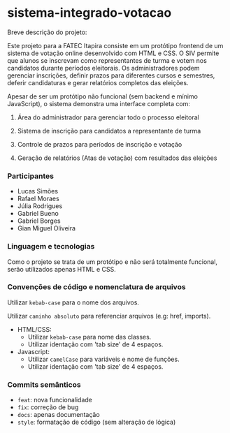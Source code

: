 # sistema-integrado-votacao

Breve descrição do projeto:

Este projeto para a FATEC Itapira consiste em um protótipo frontend de um sistema de votação online desenvolvido com HTML e CSS. O SIV permite que alunos se inscrevam como representantes de turma e votem nos candidatos durante períodos eleitorais. Os administradores podem gerenciar inscrições, definir prazos para diferentes cursos e semestres, deferir candidaturas e gerar relatórios completos das eleições.

Apesar de ser um protótipo não funcional (sem backend e mínimo JavaScript), o sistema demonstra uma interface completa com:

1. Área do administrador para gerenciar todo o processo eleitoral

2. Sistema de inscrição para candidatos a representante de turma

3. Controle de prazos para períodos de inscrição e votação

4. Geração de relatórios (Atas de votação) com resultados das eleições

### Participantes

-   Lucas Simões
-   Rafael Moraes
-   Júlia Rodrigues
-   Gabriel Bueno
-   Gabriel Borges
-   Gian Miguel Oliveira

### Linguagem e tecnologias

Como o projeto se trata de um protótipo e não será totalmente funcional, serão utilizados apenas HTML e CSS.

### Convenções de código e nomenclatura de arquivos

Utilizar `kebab-case` para o nome dos arquivos.

Utilizar `caminho absoluto` para referenciar arquivos (e.g: href, imports).

-   HTML/CSS:
    -   Utilizar `kebab-case` para nome das classes.
    -   Utilizar identação com 'tab size' de 4 espaços.
-   Javascript:
    -   Utilizar `camelCase` para variáveis e nome de funções.
    -   Utilizar identação com 'tab size' de 4 espaços.

### Commits semânticos

-   `feat`: nova funcionalidade
-   `fix`: correção de bug
-   `docs`: apenas documentação
-   `style`: formatação de código (sem alteração de lógica)

